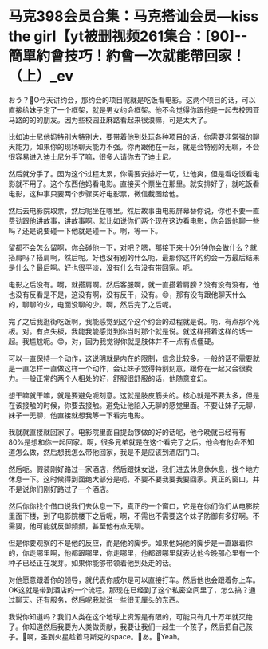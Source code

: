 # 马克398会员合集：马克搭讪会员—kiss the girl【yt被删视频261集合：[90]--簡單約會技巧！約會一次就能帶回家！（上）_ev

おう？🎼O今天讲约会，那约会的项目呢就是吃饭看电影。这两个项目的话，可以直接给妹子定了一个框架，就是男女约会框架。他不会觉得你跟他是一起去校园亚马路的的的朋友。因为些校园亚麻路看起来很浪嘛，可是太大了。

比如迪士尼他妈特别大特别大，要带着他到处玩各种项目的话，你需要非常强的聊天能力。如果你的现场聊天能力不强。你再跟他在一起，就是会特别的无聊，不会很容易进入迪士尼分手了嘛，很多人请你去了迪士尼。

然后就分手了。因为这个过程太累，你需要安排好一切，让他爽，但是看吃饭看电影就不用了。这个东西他妈看电影。直接买个票坐在那里。就安排好了，就吃饭看电影，这种事只要两个步骤买好电影票，微信截图给他。

然后去电影院取票，然后呢坐在哪里。然后故事由电影屏幕替你说，你也不要一直费劲跟他讲故事，讲故事啊。就比如说你们两个现在这边看电影，你会跟他聊一些吗？还是说要碰一下他就是碰一下。啊，等一下。

留都不会怎么留啊，你会碰他一下，对吧？嗯，那接下来十0分钟你会做什么？就搭肩吗？搭肩啊，然后呢。好也没有别的什么呃，最那你这样的约会一方最后结果是什么？最后啊。好也很平淡，没有什么有没有带回家。呃。

电影之后没有。啊，就搭肩啊。然后客服啊，就一直搭着肩膀？没有没有没有，他也没有反看是不是，这没有啊，没有反干，没有。😊，那有没有跟他聊天什么的，聊聊的少，电面没聊的少。啊，然后完了之后呢。

完了之后我逛街吃饭啊，我能感觉到这个这个约会的过程就是说。呃，有点那个死板。对。有点失板，我能我能感觉到你当时那个就是说。就这样搭着这样的话一起。我尴尬呃。😊，对，因为我觉得你就是肢体并不一点有点僵硬。

可以一直保持一个动作，这说明就是内在的限制，信念比较多。一般的话不需要就是一直怎样一直做这样一个动作，会让妹子觉得特别刻意，跟你在一起又会很费力。一般正常的两个人相处的好，舒服很舒服的话，他随意变幻。

想干嘛就干嘛，就是要避免呃刻意。这就是肢皮筋头的。核心就是不要太多，但是在该接触的时候，你要去接触。避免让他陷入无聊的感觉里面。不要让妹子无聊，妹子一无聊，他直接就想我等一下看完电影。

我就就直接就回家了。电影院里面自提劲锣做的好的话呢，他今晚就已经有有80%是想和你一起回家。啊，很多兄弟就是在这个看完了之后。他会有他会不知道怎么做，然后想我怎么带他回家，我是不是应该到酒店门口。

然后呃。假装刚好路过一家酒店，然后跟妹女说，我们进去休息休休息，找个地方休息一下。这时候得到面绝大部分是呃，不要不要我要我要回家。真正的窗口，并不是说你们刚好路过了一个酒店。

然后你你找个借口说我们去休息一下，真正的一个窗口，它是在你们你们从电影院里面下楼，到了电影院楼下之后呢，啊，不需也不需要这个妹子防御有多好啊。不需要，他可能就反御频频，甚至他有点无聊。

但是你要观察的不是他的反应，而是他的脚步。如果他妈他的脚步是一直跟着你的，你走哪里啊，他都跟哪里，你走哪里，他都跟哪里就表达他今晚那心里有一个种子已经正在发芽。如果你能够带领着他到处走的话。

对他愿意跟着你的领导，就代表你威尔是可以直接打车。然后他也会跟着你上车。OK这就是带到酒店的一个流程。那现在已经到了这个私密空间里了，怎么搞？通过聊天。还有服务，然后呢我就说一些很无厘头的东西。

我说你知道吗？我们人类在这个地球上资源是有限的，可能只有几十万年就灭绝了。你知道然后我要为人类做贡献，我要让我们一起生一个孩子，然后把自己孩子。🎼啊，圣到火星趁着马斯克的space。🎼あ。🎼Yeah。

